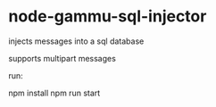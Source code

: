 # node-gammu-sql-injector

injects messages into a sql database

supports multipart messages 

run: 

npm install
npm run start